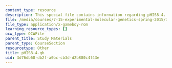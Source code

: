 ```yaml
---
content_type: resource
description: This special file contains information regarding pHIS8-4.
file: /media/courses/7-15-experimental-molecular-genetics-spring-2015/3d76db68db2fa0bccb3dd2b880c4f43e_pHIS8-4.gb
file_type: application/x-gameboy-rom
learning_resource_types: []
ocw_type: OCWFile
parent_title: Study Materials
parent_type: CourseSection
resourcetype: Other
title: pHIS8-4.gb
uid: 3d76db68-db2f-a0bc-cb3d-d2b880c4f43e
---
```

